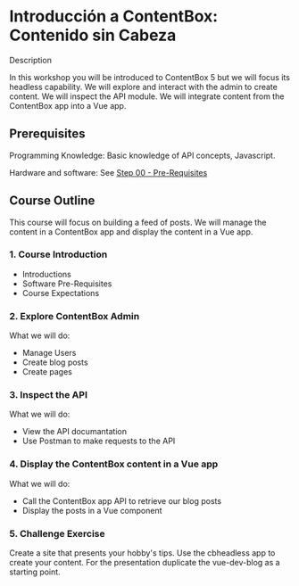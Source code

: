 # Introducción a ContentBox: Contenido sin Cabeza

Description 

In this workshop you will be introduced to ContentBox 5 but we will focus its headless capability. We will explore and interact with the admin to create content. We will inspect the API module.  We will integrate content from the ContentBox app into a Vue app.

## Prerequisites

Programming Knowledge: Basic knowledge of API concepts, Javascript.

Hardware and software: See [Step 00 - Pre-Requisites](Step-00-Prerequisites.md)

## Course Outline

This course will focus on building a feed of posts.  We will manage the content in a ContentBox app and display the content in a Vue app.

### 1. Course Introduction

- Introductions
- Software Pre-Requisites
- Course Expectations

### 2. Explore ContentBox Admin

What we will do:

- Manage Users
- Create blog posts
- Create pages

### 3. Inspect the API

What we will do:

- View the API documantation  
- Use Postman to make requests to the API


### 4. Display the ContentBox content in a Vue app 

What we will do:

- Call the ContentBox app API to retrieve our blog posts
- Display the posts in a Vue component

### 5. Challenge Exercise

Create a site that presents your hobby's tips.  Use the cbheadless app to create your content. For the presentation duplicate the vue-dev-blog as a starting point.
